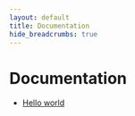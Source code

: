 ```yaml
---
layout: default
title: Documentation
hide_breadcrumbs: true
---
```


# Documentation

  * [Hello world](/hello)
